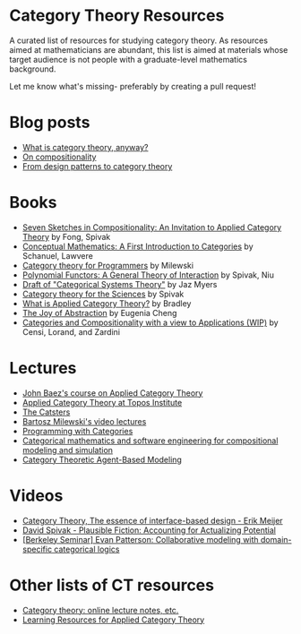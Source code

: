 # Category Theory Resources

A curated list of resources for studying category theory. As resources aimed at mathematicians are abundant, this list is aimed at materials whose target audience is not people with a graduate-level mathematics background. 

Let me know what's missing- preferably by creating a pull request!

# Blog posts
* [What is category theory, anyway?](https://www.math3ma.com/blog/what-is-category-theory-anyway)
* [On compositionality](https://julesh.com/2017/04/22/on-compositionality/)
* [From design patterns to category theory](https://blog.ploeh.dk/2017/10/04/from-design-patterns-to-category-theory/)

# Books
* [Seven Sketches in Compositionality: An Invitation to Applied Category Theory](https://arxiv.org/abs/1803.05316) by Fong, Spivak
* [Conceptual Mathematics: A First Introduction to Categories](https://s3.amazonaws.com/arena-attachments/325201/2ff932bf546d8985eb613fccf02b69c7.pdf) by Schanuel, Lawvere
* [Category theory for Programmers](https://github.com/hmemcpy/milewski-ctfp-pdf/) by Milewski
* [Polynomial Functors: A General Theory of Interaction](https://topos.site/poly-book.pdf) by Spivak, Niu
* [Draft of "Categorical Systems Theory"](http://davidjaz.com/Papers/DynamicalBook.pdf) by Jaz Myers
* [Category theory for the Sciences](https://mitpress.mit.edu/books/category-theory-sciences) by Spivak
* [What is Applied Category Theory?](https://arxiv.org/abs/1809.05923) by Bradley
* [The Joy of Abstraction](https://www.cambridge.org/core/books/joy-of-abstraction/00D9AFD3046A406CB85D1AFF5450E657) by Eugenia Cheng
* [Categories and Compositionality with a view to Applications (WIP)](https://github.com/ACT4E/ACT4E#applied-category-theory-for-engineering-act4e) by Censi, Lorand, and Zardini

# Lectures
* [John Baez's course on Applied Category Theory](https://math.ucr.edu/home/baez/act_course/)
* [Applied Category Theory at Topos Institute](https://www.youtube.com/watch?v=UusLtx9fIjs&list=PLhgq-BqyZ7i5lOqOqqRiS0U5SwTmPpHQ5)
* [The Catsters](https://www.youtube.com/user/TheCatsters)
* [Bartosz Milewski's video lectures](https://www.youtube.com/watch?v=I8LbkfSSR58&list=PLbgaMIhjbmEnaH_LTkxLI7FMa2HsnawM_)
* [Programming with Categories](https://www.youtube.com/watch?v=NUBEB9QlNCM)
* [Categorical mathematics and software engineering for compositional modeling and simulation](https://www.youtube.com/playlist?list=PLcAxwev2PmV8ZwUdqoX0GEPzxxlwKOuOc)
* [Category Theoretic Agent-Based Modeling](https://www.youtube.com/playlist?list=PLcAxwev2PmV8cvMeGKvX4O1upUgEUcb6H)

# Videos
* [Category Theory, The essence of interface-based design - Erik Meijer](https://www.youtube.com/watch?v=JMP6gI5mLHc)
* [David Spivak - Plausible Fiction: Accounting for Actualizing Potential](https://www.youtube.com/watch?v=wDB26DFATAU)
* [[Berkeley Seminar] Evan Patterson: Collaborative modeling with domain-specific categorical logics](https://www.youtube.com/watch?v=-RE0TiGdq5E)

# Other lists of CT resources
* [Category theory: online lecture notes, etc.](https://www.logicmatters.net/categories/)
* [Learning Resources for Applied Category Theory](https://www.localcharts.org/t/learning-resources-for-applied-category-theory/8285)
